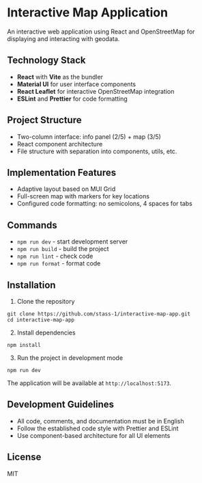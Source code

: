 # Interactive Map Application

An interactive web application using React and OpenStreetMap for displaying and interacting with geodata.

## Technology Stack

- **React** with **Vite** as the bundler
- **Material UI** for user interface components
- **React Leaflet** for interactive OpenStreetMap integration
- **ESLint** and **Prettier** for code formatting

## Project Structure

- Two-column interface: info panel (2/5) + map (3/5)
- React component architecture
- File structure with separation into components, utils, etc.

## Implementation Features

- Adaptive layout based on MUI Grid
- Full-screen map with markers for key locations
- Configured code formatting: no semicolons, 4 spaces for tabs

## Commands

- `npm run dev` - start development server
- `npm run build` - build the project
- `npm run lint` - check code
- `npm run format` - format code

## Installation

1. Clone the repository
```
git clone https://github.com/stass-1/interactive-map-app.git
cd interactive-map-app
```

2. Install dependencies
```
npm install
```

3. Run the project in development mode
```
npm run dev
```

The application will be available at `http://localhost:5173`.

## Development Guidelines

- All code, comments, and documentation must be in English
- Follow the established code style with Prettier and ESLint
- Use component-based architecture for all UI elements

## License

MIT